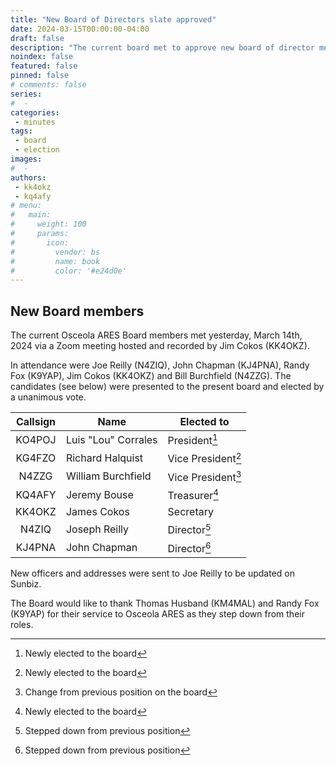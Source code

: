 ```yaml
---
title: "New Board of Directors slate approved"
date: 2024-03-15T00:00:00-04:00
draft: false
description: "The current board met to approve new board of director members."
noindex: false
featured: false
pinned: false
# comments: false
series:
#  - 
categories:
 - minutes
tags:
 - board
 - election
images:
#  - 
authors:
 - kk4okz
 - kq4afy
# menu:
#   main:
#     weight: 100
#     params:
#       icon:
#         vendor: bs
#         name: book
#         color: '#e24d0e'
---
```


## New Board members

The current Osceola ARES Board members met yesterday, March 14th, 2024 via a Zoom meeting hosted and recorded by Jim Cokos (KK4OKZ).

In attendance were Joe Reilly (N4ZIQ), John Chapman (KJ4PNA), Randy Fox (K9YAP), Jim Cokos (KK4OKZ) and Bill Burchfield (N4ZZG). The candidates (see below) were presented to the present board and elected by a unanimous vote.

| Callsign | Name               | Elected to         |
|:----------:|--------------------|--------------------|
| KO4POJ   | Luis "Lou" Corrales      | President[^1]      |
| KG4FZO   | Richard Halquist   | Vice President[^1] |
| N4ZZG    | William Burchfield | Vice President[^2] |
| KQ4AFY   | Jeremy Bouse       | Treasurer[^1]      |
| KK4OKZ   | James Cokos        | Secretary          |
| N4ZIQ    | Joseph Reilly      | Director[^3]       |
| KJ4PNA   | John Chapman       | Director[^3]       |

New officers and addresses were sent to Joe Reilly to be updated on Sunbiz.

The Board would like to thank Thomas Husband (KM4MAL) and Randy Fox (K9YAP) for their service to Osceola ARES as they
step down from their roles.

[^1]: Newly elected to the board
[^2]: Change from previous position on the board
[^3]: Stepped down from previous position

